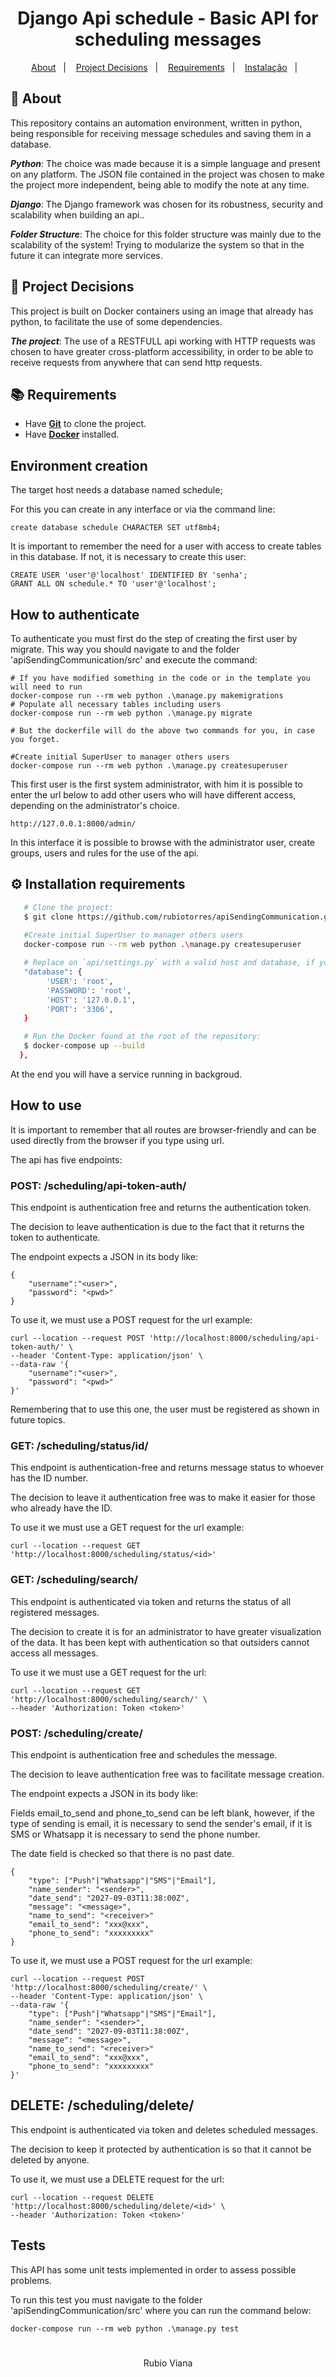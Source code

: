 <h1 align="center">
   Django Api schedule - Basic API for scheduling messages
</h1>

<p align="center">
  <a href="#page_with_curl-sobre">About</a>&nbsp;&nbsp;&nbsp;|&nbsp;&nbsp;&nbsp;
  <a href="#scroll-decisões-de-projeto">Project Decisions</a>&nbsp;&nbsp;&nbsp;|&nbsp;&nbsp;&nbsp;
  <a href="#books-requisitos">Requirements</a>&nbsp;&nbsp;&nbsp;|&nbsp;&nbsp;&nbsp;
  <a href="#gear-instalação-de-requisitos">Instalação</a>&nbsp;&nbsp;&nbsp;|&nbsp;&nbsp;&nbsp;
</p>

## :page_with_curl: About
This repository contains an automation environment, written in python, being responsible for receiving message schedules and saving them in a database.

***Python***: The choice was made because it is a simple language and present on any platform. The JSON file contained in the project was chosen to make the project more independent, being able to modify the note at any time.

***Django***: The Django framework was chosen for its robustness, security and scalability when building an api..

***Folder Structure***: The choice for this folder structure was mainly due to the scalability of the system! Trying to modularize the system so that in the future it can integrate more services.

## :scroll: Project Decisions

This project is built on Docker containers using an image that already has python, to facilitate the use of some dependencies.

***The project***: The use of a RESTFULL api working with HTTP requests was chosen to have greater cross-platform accessibility, in order to be able to receive requests from anywhere that can send http requests.


## :books: Requirements
- Have [**Git**](https://git-scm.com/) to clone the project.
- Have [**Docker**](https://www.docker.com/) installed.

## Environment creation

The target host needs a database named schedule;

For this you can create in any interface or via the command line:

```
create database schedule CHARACTER SET utf8mb4;
```
It is important to remember the need for a user with access to create tables in this database. If not, it is necessary to create this user:

```
CREATE USER 'user'@'localhost' IDENTIFIED BY 'senha';
GRANT ALL ON schedule.* TO 'user'@'localhost';
```

## How to authenticate
To authenticate you must first do the step of creating the first user by migrate.
This way you should navigate to and the folder 'apiSendingCommunication/src' and execute the command:

```
# If you have modified something in the code or in the template you will need to run
docker-compose run --rm web python .\manage.py makemigrations
# Populate all necessary tables including users
docker-compose run --rm web python .\manage.py migrate

# But the dockerfile will do the above two commands for you, in case you forget.

#Create initial SuperUser to manager others users
docker-compose run --rm web python .\manage.py createsuperuser
```
This first user is the first system administrator, with him it is possible to enter the url below to add other users who will have different access, depending on the administrator's choice.

```
http://127.0.0.1:8000/admin/
```
In this interface it is possible to browse with the administrator user, create groups, users and rules for the use of the api.

## :gear: Installation requirements
``` bash
   # Clone the project:
   $ git clone https://github.com/rubiotorres/apiSendingCommunication.git
   
   #Create initial SuperUser to manager others users
   docker-compose run --rm web python .\manage.py createsuperuser

   # Replace on `api/settings.py` with a valid host and database, if you want run on docker with localhost use `host.docker.internal` as host
   "database": {
        'USER': 'root',
        'PASSWORD': 'root',
        'HOST': '127.0.0.1',
        'PORT': '3306',
   }

   # Run the Docker found at the root of the repository:
   $ docker-compose up --build
  },

```
At the end you will have a service running in backgroud.


## How to use

It is important to remember that all routes are browser-friendly and can be used directly from the browser if you type using url.

The api has five endpoints:

### POST: /scheduling/api-token-auth/

This endpoint is authentication free and returns the authentication token.

The decision to leave authentication is due to the fact that it returns the token to authenticate.

The endpoint expects a JSON in its body like:

```
{
    "username":"<user>",
    "password": "<pwd>"
}
```

To use it, we must use a POST request for the url example:

```
curl --location --request POST 'http://localhost:8000/scheduling/api-token-auth/' \
--header 'Content-Type: application/json' \
--data-raw '{
    "username":"<user>",
    "password": "<pwd>"
}'
```

Remembering that to use this one, the user must be registered as shown in future topics.

### GET: /scheduling/status/id/<id> 
This endpoint is authentication-free and returns message status to whoever has the ID number.

The decision to leave it authentication free was to make it easier for those who already have the ID.

To use it we must use a GET request for the url example:

```
curl --location --request GET 'http://localhost:8000/scheduling/status/<id>'
```

### GET: /scheduling/search/
This endpoint is authenticated via token and returns the status of all registered messages.

The decision to create it is for an administrator to have greater visualization of the data. It has been kept with authentication so that outsiders cannot access all messages.

To use it we must use a GET request for the url:

```
curl --location --request GET 'http://localhost:8000/scheduling/search/' \
--header 'Authorization: Token <token>'
```
### POST: /scheduling/create/

This endpoint is authentication free and schedules the message.

The decision to leave authentication free was to facilitate message creation.

The endpoint expects a JSON in its body like:

Fields email_to_send and phone_to_send can be left blank, however, if the type of sending is email, it is necessary to send the sender's email, if it is SMS or Whatsapp it is necessary to send the phone number.

The date field is checked so that there is no past date.

```
{
    "type": ["Push"|"Whatsapp"|"SMS"|"Email"],
    "name_sender": "<sender>",
    "date_send": "2027-09-03T11:38:00Z",
    "message": "<message>",
    "name_to_send": "<receiver>"
    "email_to_send": "xxx@xxx",
    "phone_to_send": "xxxxxxxxx"
}
```

To use it, we must use a POST request for the url example:

```
curl --location --request POST 'http://localhost:8000/scheduling/create/' \
--header 'Content-Type: application/json' \
--data-raw '{
    "type": ["Push"|"Whatsapp"|"SMS"|"Email"],
    "name_sender": "<sender>",
    "date_send": "2027-09-03T11:38:00Z",
    "message": "<message>",
    "name_to_send": "<receiver>"
    "email_to_send": "xxx@xxx",
    "phone_to_send": "xxxxxxxxx"
}'
```

## DELETE: /scheduling/delete/

This endpoint is authenticated via token and deletes scheduled messages.

The decision to keep it protected by authentication is so that it cannot be deleted by anyone.

To use it, we must use a DELETE request for the url:

```
curl --location --request DELETE 'http://localhost:8000/scheduling/delete/<id>' \
--header 'Authorization: Token <token>'
```

## Tests

This API has some unit tests implemented in order to assess possible problems.

To run this test you must navigate to the folder 'apiSendingCommunication/src' where you can run the command below:

```
docker-compose run --rm web python .\manage.py test
```
<h1></h1>

<p align="center">Rubio Viana</p>
